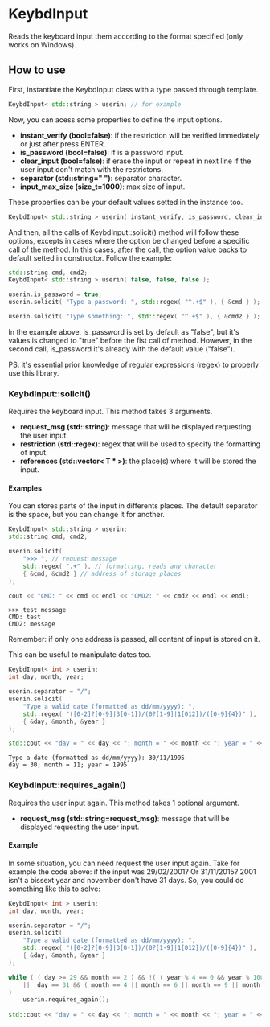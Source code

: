 # KeybdInput
Reads the keyboard input them according to the format specified (only works on Windows).

## How to use
First, instantiate the KeybdInput class with a type passed through template.

```cpp
KeybdInput< std::string > userin; // for example
```

Now, you can acess some properties to define the input options.

- **instant_verify (bool=false)**: if the restriction will be verified immediately or just after press ENTER.
- **is_password (bool=false)**: if is a password input.
- **clear_input (bool=false)**: if erase the input or repeat in next line if the user input don't match with the restrictons. 
- **separator (std::string=" ")**: separator character.
- **input_max_size (size_t=1000)**: max size of input.

These properties can be your default values setted in the instance too.

```cpp
KeybdInput< std::string > userin( instant_verify, is_password, clear_input, separator, input_max_size );
```

And then, all the calls of KeybdInput::solicit() method will follow these options, excepts in cases where the option be changed before a specific call of the method. In this cases, after the call, the option value backs to default setted in constructor. Follow the example:

```cpp
std::string cmd, cmd2;
KeybdInput< std::string > userin( false, false, false );

userin.is_password = true;
userin.solicit( "Type a password: ", std::regex( "^.+$" ), { &cmd } );

userin.solicit( "Type something: ", std::regex( "^.+$" ), { &cmd2 } );
```

In the example above, is_password is set by default as "false", but it's values is changed to "true" before the fist call of method. However, in the second call, is_password it's already with the default value ("false").

PS: it's essential prior knowledge of regular expressions (regex) to properly use this library.

### KeybdInput::solicit()
Requires the keyboard input. This method takes 3 arguments.

- **request_msg (std::string)**: message that will be displayed requesting the user input.
- **restriction (std::regex)**: regex that will be used to specify the formatting of input.
- **references (std::vector< T * >)**: the place(s) where it will be stored the input.

#### Examples
You can stores parts of the input in differents places. The default separator is the space, but you can change it for another. 

```cpp
KeybdInput< std::string > userin;
std::string cmd, cmd2;

userin.solicit( 
	">>> ", // request message
	std::regex( ".+" ), // formatting, reads any character 
	{ &cmd, &cmd2 } // address of storage places
);

cout << "CMD: " << cmd << endl << "CMD2: " << cmd2 << endl << endl;
```

```
>>> test message
CMD: test
CMD2: message
```

Remember: if only one address is passed, all content of input is stored on it.

This can be useful to manipulate dates too.

```cpp
KeybdInput< int > userin;
int day, month, year;

userin.separator = "/";
userin.solicit(
	"Type a valid date (formatted as dd/mm/yyyy): ",
	std::regex( "([0-2]?[0-9]|3[0-1])/(0?[1-9]|1[012])/([0-9]{4})" ),
	{ &day, &month, &year }
);

std::cout << "day = " << day << "; month = " << month << "; year = " << year << std::endl;
```

```
Type a date (formatted as dd/mm/yyyy): 30/11/1995
day = 30; month = 11; year = 1995
```

### KeybdInput::requires_again()
Requires the user input again. This method takes 1 optional argument.

- **request_msg (std::string=request_msg)**: message that will be displayed requesting the user input.

#### Example
In some situation, you can need request the user input again. Take for example the code above: if the input was 29/02/2001? Or 31/11/2015? 2001 isn't a bissext year and november don't have 31 days. So, you could do something like this to solve:

```cpp
KeybdInput< int > userin;
int day, month, year;

userin.separator = "/";
userin.solicit(
	"Type a valid date (formatted as dd/mm/yyyy): ",
	std::regex( "([0-2]?[0-9]|3[0-1])/(0?[1-9]|1[012])/([0-9]{4})" ),
	{ &day, &month, &year }
);

while ( ( day >= 29 && month == 2 ) && !( ( year % 4 == 0 && year % 100 != 0 ) || year % 400 == 0 )
	||  day == 31 && ( month == 4 || month == 6 || month == 9 || month == 11 )
)
	userin.requires_again();
	
std::cout << "day = " << day << "; month = " << month << "; year = " << year << std::endl;
```
